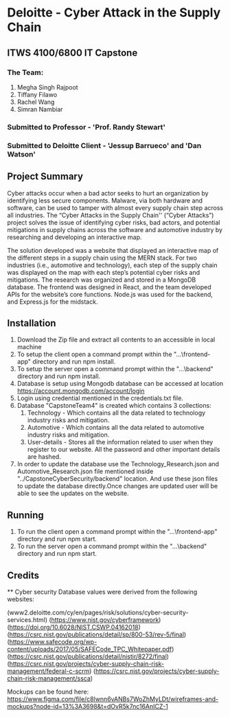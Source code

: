 # Deloitte - Cyber Attack in the Supply Chain

## ITWS 4100/6800 IT Capstone

### The Team:

1. Megha Singh Rajpoot
2. Tiffany Filawo
3. Rachel Wang
4. Simran Nambiar


### Submitted to Professor - 'Prof. Randy Stewart'
### Submitted to Deloitte Client - 'Jessup Barrueco' and 'Dan Watson'

## Project Summary

Cyber attacks occur when a bad actor seeks to hurt an organization by identifying less secure components. Malware, via both hardware and software, can be used to tamper with almost every supply chain step across all industries. The “Cyber Attacks in the Supply Chain'' (“Cyber Attacks”)  project solves the issue of identifying cyber risks, bad actors, and potential mitigations in supply chains across the software and automotive industry by researching and developing an interactive map.

The solution developed was a website that displayed an interactive map of the different steps in a supply chain using the MERN stack. For two industries (i.e., automotive and technology), each step of the supply chain was displayed on the map with each step’s potential cyber risks and mitigations. The research was organized and stored in a MongoDB database. The frontend was designed in React, and the team developed APIs for the website’s core functions. Node.js was used for the backend, and Express.js for the midstack.

## Installation

1. Download the Zip file and extract all contents to an accessible in local machine
2. To setup the client open a command prompt within the "...\frontend-app" directory and run npm install.
3. To setup the server open a command prompt within the "...\backend" directory and run npm install.
4. Database is setup using Mongodb database can be accessed at location https://account.mongodb.com/account/login 
5. Login using credential mentioned in the credentials.txt file.
6. Database "CapstoneTeam4" is created which contains 3 collections:
    1. Technology - Which contains all the data related to technology industry risks and mitigation.
    2. Automotive - Which contains all the data related to automotive industry risks and mitigation.
    3. User-details - Stores all the information related to user when they register to our website. All the password and other important details are hashed.
7. In order to update the database use the Technology_Research.json and Automotive_Research.json file mentioned inside "../CapstoneCyberSecurity/backend" location. And use these json files to update the database directly.Once changes are updated user will be able to see the updates on the website.

## Running
1. To run the client open a command prompt within the "...\frontend-app" directory and run npm start.
2. To run the server open a command prompt within the "...\backend" directory and run npm start.


## Credits
** Cyber security Database values were derived from the following websites:

(www2.deloitte.com/cy/en/pages/risk/solutions/cyber-security-services.html)
(https://www.nist.gov/cyberframework)
(https://doi.org/10.6028/NIST.CSWP.04162018)
(https://csrc.nist.gov/publications/detail/sp/800-53/rev-5/final)
(https://www.safecode.org/wp-content/uploads/2017/05/SAFECode_TPC_Whitepaper.pdf)
(https://csrc.nist.gov/publications/detail/nistir/8272/final)
(https://csrc.nist.gov/projects/cyber-supply-chain-risk-management/federal-c-scrm)
(https://csrc.nist.gov/projects/cyber-supply-chain-risk-management/ssca)

Mockups can be found here: https://www.figma.com/file/c8lwnn6vANBs7WoZhMyLDt/wireframes-and-mockups?node-id=13%3A3698&t=dOvR5k7nc16AnICZ-1
